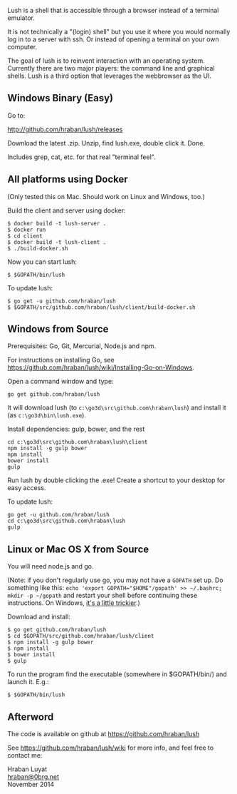 Lush is a shell that is accessible through a browser instead of a terminal
emulator.

It is not technically a "(login) shell" but you use it where you would normally
log in to a server with ssh. Or instead of opening a terminal on your own computer.

The goal of lush is to reinvent interaction with an operating system. Currently
there are two major players: the command line and graphical shells. Lush is a
third option that leverages the webbrowser as the UI.

## Windows Binary (Easy)

Go to:

http://github.com/hraban/lush/releases

Download the latest .zip. Unzip, find lush.exe, double click it. Done.

Includes grep, cat, etc. for that real "terminal feel".

## All platforms using Docker

(Only tested this on Mac. Should work on Linux and Windows, too.)

Build the client and server using docker:

    $ docker build -t lush-server .
    $ docker run 
    $ cd client
    $ docker build -t lush-client .
    $ ./build-docker.sh

Now you can start lush:

    $ $GOPATH/bin/lush

To update lush:

    $ go get -u github.com/hraban/lush
    $ $GOPATH/src/github.com/hraban/lush/client/build-docker.sh

## Windows from Source

Prerequisites: Go, Git, Mercurial, Node.js and npm.

For instructions on installing Go, see
https://github.com/hraban/lush/wiki/Installing-Go-on-Windows.

Open a command window and type:

    go get github.com/hraban/lush

It will download lush (to `c:\go3d\src\github.com\hraban\lush`) and install it
(as `c:\go3d\bin\lush.exe`).

Install dependencies: gulp, bower, and the rest

    cd c:\go3d\src\github.com\hraban\lush\client
    npm install -g gulp bower
    npm install
    bower install
    gulp

Run lush by double clicking the .exe! Create a shortcut to your desktop for easy
access.

To update lush:

    go get -u github.com/hraban/lush
    cd c:\go3d\src\github.com\hraban\lush
    gulp

## Linux or Mac OS X from Source

You will need node.js and go.

(Note: if you don't regularly use go, you may not have a `GOPATH` set up. Do
something like this: `echo 'export GOPATH="$HOME"/gopath' >> ~/.bashrc; mkdir -p
~/gopath` and restart your shell before continuing these instructions. On
Windows, [it's a little
trickier](https://github.com/hraban/lush/wiki/Installing-Go-on-Windows).) 

Download and install:

    $ go get github.com/hraban/lush
    $ cd $GOPATH/src/github.com/hraban/lush/client
    $ npm install -g gulp bower
    $ npm install
    $ bower install
    $ gulp

To run the program find the executable (somewhere in $GOPATH/bin/) and launch
it. E.g.:

    $ $GOPATH/bin/lush

## Afterword

The code is available on github at https://github.com/hraban/lush

See https://github.com/hraban/lush/wiki for more info, and feel free to contact
me:

Hraban Luyat  
hraban@0brg.net  
November 2014
